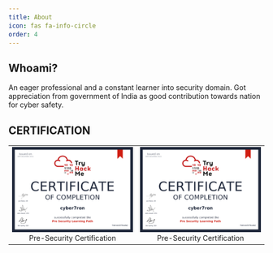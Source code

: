 ```yaml
---
title: About
icon: fas fa-info-circle
order: 4
---
```


## Whoami?

An eager professional and a constant learner into security domain. Got appreciation from government of India as good contribution towards nation for cyber safety.


## CERTIFICATION

| | | 
|:--------------:|:------------:|
|<img width="1604" src="/assets/img/cert/pre_security.png"> Pre-Security Certification |  <img width="1604" src="/assets/img/cert/pre_security.png"> Pre-Security Certification |